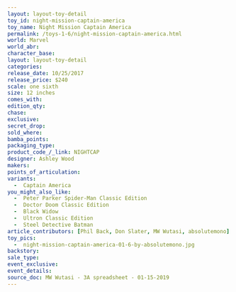 ```yaml
---
layout: layout-toy-detail 
toy_id: night-mission-captain-america
toy_name: Night Mission Captain America
permalink: /toys-1-6/night-mission-captain-america.html
world: Marvel
world_abr: 
character_base: 
layout: layout-toy-detail
categories: 
release_date: 10/25/2017
release_price: $240 
scale: one sixth
size: 12 inches
comes_with: 
edition_qty: 
chase: 
exclusive: 
secret_drop: 
sold_where: 
bamba_points: 
packaging_type: 
product_code_/_link: NIGHTCAP
designer: Ashley Wood
makers: 
points_of_articulation: 
variants: 
  -  Captain America
you_might_also_like: 
  -  Peter Parker Spider-Man Classic Edition
  -  Doctor Doom Classic Edition
  -  Black Widow
  -  Ultron Classic Edition
  -  Steel Detective Batman
article_contributors: [Phil Back, Don Slater, MW Wutasi, absolutemono]
toy_pics: 
  -  night-mission-captain-america-01-6-by-absolutemono.jpg
backstory: 
sale_type: 
event_exclusive: 
event_details: 
source_doc: MW Wutasi - 3A spreadsheet - 01-15-2019
---
```

